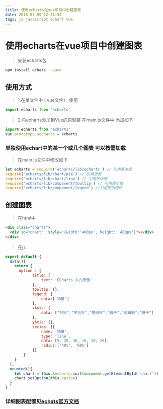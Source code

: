 ```yaml
---
title: 使用echarts在vue项目中创建图表
date: 2018-07-09 12:21:53
tags: js javascript echart vue
---
```


# 使用echarts在vue项目中创建图表

> 安装echarts包

``` bash
npm install echats --save
```

## 使用方式

> 1.在单文件中 (.vue文件） 使用

``` js
import echarts from 'echarts'
```

> 2.将echarts添加到Vue的原型链
> 在main.js文件中 添加如下

``` js
import echarts from 'echarts'
Vue.prototype.$echarts = echarts
```

### 单独使用echart中的某一个或几个图表 可以按需加载

> 在main.js文件中修改如下

``` js
let echarts = require('echarts/lib/echarts') // 引用基本库
require('echarts/lib/chart/pie') // 引用饼图
require('echarts/lib/chart/line') // 引用折线图
require('echarts/lib/component/tooltip') // 引用提示框
require('echarts/lib/component/legend') //引用图例组件
```

## 创建图表

> 在html中

```html
<div class="charts">
  <div id="chart" :style="{width:'400px', height: '400px'}"></div>
</div>
```

> 在js

```js
export default {
  data(){
    return {
      option : {
            title: {
                text: 'ECharts 入门示例'
            },
            tooltip: {},
            legend: {
                data:['销量']
            },
            xAxis: {
                data: ["衬衫","羊毛衫","雪纺衫","裤子","高跟鞋","袜子"]
            },
            yAxis: {},
            series: [{
                name: '销量',
                type: 'line',
                data: [5, 20, 36, 10, 10, 20],
                radius:['40%', '60%']
            }]
        }
    }
  },
  mounted(){
    let chart = this.$echarts.init(document.getElementById('chart'))
    chart.setOption(this.option)
  }
}
```

### 详细图表配置见[echats官方文档](http://www.echartsjs.com/option.html#title)